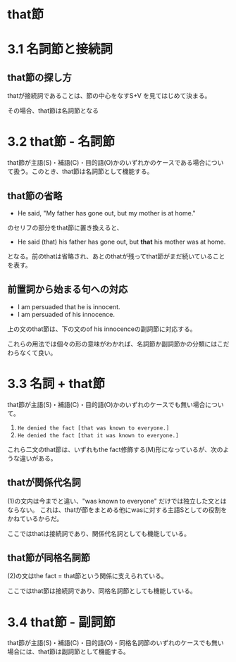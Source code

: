 # that節

# 3.1 名詞節と接続詞

## that節の探し方

thatが接続詞であることは、節の中心をなすS+V
を見てはじめて決まる。

その場合、that節は名詞節となる

# 3.2 that節 - 名詞節

that節が主語(S)・補語(C)・目的語(O)かのいずれかのケースである場合について扱う。このとき、that節は名詞節として機能する。

## that節の省略

- He said, "My father has gone out, but my mother is at home."

のセリフの部分をthat節に置き換えると、

- He said (that) his father has gone out, but **that** his mother was at home.

となる。前のthatは省略され、あとのthatが残ってthat節がまだ続いていることを表す。

## 前置詞から始まる句への対応

- I am persuaded that he is innocent.
- I am persuaded of his innocence.

上の文のthat節は、下の文のof his innocenceの副詞節に対応する。

これらの用法では個々の形の意味がわかれば、名詞節か副詞節かの分類にはこだわらなくて良い。


# 3.3 名詞 + that節

that節が主語(S)・補語(C)・目的語(O)かのいずれのケースでも無い場合について。

1. `He denied the fact [that was known to everyone.]`
2. `He denied the fact [that it was known to everyone.]`

これら二文のthat節は、いずれもthe fact修飾する(M)形になっているが、次のような違いがある。

## thatが関係代名詞
(1)の文内は今までと違い、"was known to everyone" だけでは独立した文とはならない。
これは、thatが節をまとめる他にwasに対する主語Sとしての役割をかねているからだ。

ここではthatは接続詞であり、関係代名詞としても機能している。

## that節が同格名詞節
(2)の文はthe fact = that節という関係に支えられている。

ここではthat節は接続詞であり、同格名詞節としても機能している。

# 3.4 that節 - 副詞節

that節が主語(S)・補語(C)・目的語(O)・同格名詞節のいずれのケースでも無い場合には、that節は副詞節として機能する。